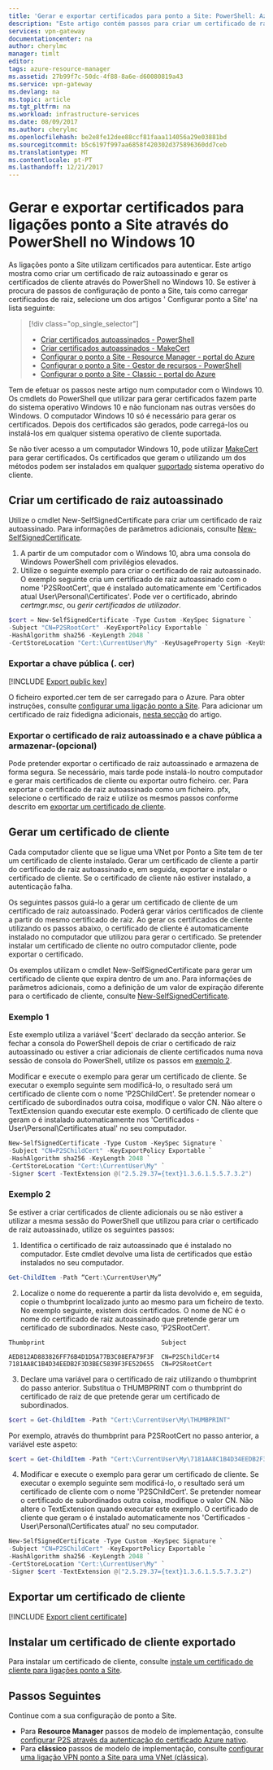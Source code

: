 ```yaml
---
title: 'Gerar e exportar certificados para ponto a Site: PowerShell: Azure | Microsoft Docs'
description: "Este artigo contém passos para criar um certificado de raiz autoassinado, exportar a chave pública e gerar os certificados de cliente através do PowerShell no Windows 10."
services: vpn-gateway
documentationcenter: na
author: cherylmc
manager: timlt
editor: 
tags: azure-resource-manager
ms.assetid: 27b99f7c-50dc-4f88-8a6e-d60080819a43
ms.service: vpn-gateway
ms.devlang: na
ms.topic: article
ms.tgt_pltfrm: na
ms.workload: infrastructure-services
ms.date: 08/09/2017
ms.author: cherylmc
ms.openlocfilehash: be2e8fe12dee88ccf81faaa114056a29e03881bd
ms.sourcegitcommit: b5c6197f997aa6858f420302d375896360dd7ceb
ms.translationtype: MT
ms.contentlocale: pt-PT
ms.lasthandoff: 12/21/2017
---
```

# <a name="generate-and-export-certificates-for-point-to-site-connections-using-powershell-on-windows-10"></a>Gerar e exportar certificados para ligações ponto a Site através do PowerShell no Windows 10

As ligações ponto a Site utilizam certificados para autenticar. Este artigo mostra como criar um certificado de raiz autoassinado e gerar os certificados de cliente através do PowerShell no Windows 10. Se estiver à procura de passos de configuração de ponto a Site, tais como carregar certificados de raiz, selecione um dos artigos ' Configurar ponto a Site' na lista seguinte:

> [!div class="op_single_selector"]
> * [Criar certificados autoassinados - PowerShell](vpn-gateway-certificates-point-to-site.md)
> * [Criar certificados autoassinados - MakeCert](vpn-gateway-certificates-point-to-site-makecert.md)
> * [Configurar o ponto a Site - Resource Manager - portal do Azure](vpn-gateway-howto-point-to-site-resource-manager-portal.md)
> * [Configurar o ponto a Site - Gestor de recursos - PowerShell](vpn-gateway-howto-point-to-site-rm-ps.md)
> * [Configurar o ponto a Site - Classic - portal do Azure](vpn-gateway-howto-point-to-site-classic-azure-portal.md)
> 
> 


Tem de efetuar os passos neste artigo num computador com o Windows 10. Os cmdlets do PowerShell que utilizar para gerar certificados fazem parte do sistema operativo Windows 10 e não funcionam nas outras versões do Windows. O computador Windows 10 só é necessário para gerar os certificados. Depois dos certificados são gerados, pode carregá-los ou instalá-los em qualquer sistema operativo de cliente suportada. 

Se não tiver acesso a um computador Windows 10, pode utilizar [MakeCert](vpn-gateway-certificates-point-to-site-makecert.md) para gerar certificados. Os certificados que geram o utilizando um dos métodos podem ser instalados em qualquer [suportado](vpn-gateway-howto-point-to-site-resource-manager-portal.md#faq) sistema operativo do cliente.

## <a name="rootcert"></a>Criar um certificado de raiz autoassinado

Utilize o cmdlet New-SelfSignedCertificate para criar um certificado de raiz autoassinado. Para informações de parâmetros adicionais, consulte [New-SelfSignedCertificate](https://technet.microsoft.com/itpro/powershell/windows/pkiclient/new-selfsignedcertificate).

1. A partir de um computador com o Windows 10, abra uma consola do Windows PowerShell com privilégios elevados.
2. Utilize o seguinte exemplo para criar o certificado de raiz autoassinado. O exemplo seguinte cria um certificado de raiz autoassinado com o nome 'P2SRootCert', que é instalado automaticamente em 'Certificados atual User\Personal\Certificates'. Pode ver o certificado, abrindo *certmgr.msc*, ou *gerir certificados de utilizador*.

  ```powershell
  $cert = New-SelfSignedCertificate -Type Custom -KeySpec Signature `
  -Subject "CN=P2SRootCert" -KeyExportPolicy Exportable `
  -HashAlgorithm sha256 -KeyLength 2048 `
  -CertStoreLocation "Cert:\CurrentUser\My" -KeyUsageProperty Sign -KeyUsage CertSign
  ```

### <a name="cer"></a>Exportar a chave pública (. cer)

[!INCLUDE [Export public key](../../includes/vpn-gateway-certificates-export-public-key-include.md)]

O ficheiro exported.cer tem de ser carregado para o Azure. Para obter instruções, consulte [configurar uma ligação ponto a Site](vpn-gateway-howto-point-to-site-rm-ps.md#upload). Para adicionar um certificado de raiz fidedigna adicionais, [nesta secção](vpn-gateway-howto-point-to-site-rm-ps.md#addremovecert) do artigo.

### <a name="export-the-self-signed-root-certificate-and-public-key-to-store-it-optional"></a>Exportar o certificado de raiz autoassinado e a chave pública a armazenar-(opcional)

Pode pretender exportar o certificado de raiz autoassinado e armazena de forma segura. Se necessário, mais tarde pode instalá-lo noutro computador e gerar mais certificados de cliente ou exportar outro ficheiro. cer. Para exportar o certificado de raiz autoassinado como um ficheiro. pfx, selecione o certificado de raiz e utilize os mesmos passos conforme descrito em [exportar um certificado de cliente](#clientexport).

## <a name="clientcert"></a>Gerar um certificado de cliente

Cada computador cliente que se ligue uma VNet por Ponto a Site tem de ter um certificado de cliente instalado. Gerar um certificado de cliente a partir do certificado de raiz autoassinado e, em seguida, exportar e instalar o certificado de cliente. Se o certificado de cliente não estiver instalado, a autenticação falha. 

Os seguintes passos guiá-lo a gerar um certificado de cliente de um certificado de raiz autoassinado. Poderá gerar vários certificados de cliente a partir do mesmo certificado de raiz. Ao gerar os certificados de cliente utilizando os passos abaixo, o certificado de cliente é automaticamente instalado no computador que utilizou para gerar o certificado. Se pretender instalar um certificado de cliente no outro computador cliente, pode exportar o certificado.

Os exemplos utilizam o cmdlet New-SelfSignedCertificate para gerar um certificado de cliente que expira dentro de um ano. Para informações de parâmetros adicionais, como a definição de um valor de expiração diferente para o certificado de cliente, consulte [New-SelfSignedCertificate](https://technet.microsoft.com/itpro/powershell/windows/pkiclient/new-selfsignedcertificate).

### <a name="example-1"></a>Exemplo 1

Este exemplo utiliza a variável '$cert' declarado da secção anterior. Se fechar a consola do PowerShell depois de criar o certificado de raiz autoassinado ou estiver a criar adicionais de cliente certificados numa nova sessão de consola do PowerShell, utilize os passos em [exemplo 2](#ex2).

Modificar e execute o exemplo para gerar um certificado de cliente. Se executar o exemplo seguinte sem modificá-lo, o resultado será um certificado de cliente com o nome 'P2SChildCert'.  Se pretender nomear o certificado de subordinados outra coisa, modifique o valor CN. Não altere o TextExtension quando executar este exemplo. O certificado de cliente que geram o é instalado automaticamente nos 'Certificados - User\Personal\Certificates atual' no seu computador.

```powershell
New-SelfSignedCertificate -Type Custom -KeySpec Signature `
-Subject "CN=P2SChildCert" -KeyExportPolicy Exportable `
-HashAlgorithm sha256 -KeyLength 2048 `
-CertStoreLocation "Cert:\CurrentUser\My" `
-Signer $cert -TextExtension @("2.5.29.37={text}1.3.6.1.5.5.7.3.2")
```

### <a name="ex2"></a>Exemplo 2

Se estiver a criar certificados de cliente adicionais ou se não estiver a utilizar a mesma sessão do PowerShell que utilizou para criar o certificado de raiz autoassinado, utilize os seguintes passos:

1. Identifica o certificado de raiz autoassinado que é instalado no computador. Este cmdlet devolve uma lista de certificados que estão instalados no seu computador.

  ```powershell
  Get-ChildItem -Path “Cert:\CurrentUser\My”
  ```
2. Localize o nome do requerente a partir da lista devolvido e, em seguida, copie o thumbprint localizado junto ao mesmo para um ficheiro de texto. No exemplo seguinte, existem dois certificados. O nome de NC é o nome do certificado de raiz autoassinado que pretende gerar um certificado de subordinados. Neste caso, 'P2SRootCert'.

  ```
  Thumbprint                                Subject
  
  AED812AD883826FF76B4D1D5A77B3C08EFA79F3F  CN=P2SChildCert4
  7181AA8C1B4D34EEDB2F3D3BEC5839F3FE52D655  CN=P2SRootCert
  ```
3. Declare uma variável para o certificado de raiz utilizando o thumbprint do passo anterior. Substitua o THUMBPRINT com o thumbprint do certificado de raiz de que pretende gerar um certificado de subordinados.

  ```powershell
  $cert = Get-ChildItem -Path "Cert:\CurrentUser\My\THUMBPRINT"
  ```

  Por exemplo, através do thumbprint para P2SRootCert no passo anterior, a variável este aspeto:

  ```powershell
  $cert = Get-ChildItem -Path "Cert:\CurrentUser\My\7181AA8C1B4D34EEDB2F3D3BEC5839F3FE52D655"
  ```
4.  Modificar e execute o exemplo para gerar um certificado de cliente. Se executar o exemplo seguinte sem modificá-lo, o resultado será um certificado de cliente com o nome 'P2SChildCert'. Se pretender nomear o certificado de subordinados outra coisa, modifique o valor CN. Não altere o TextExtension quando executar este exemplo. O certificado de cliente que geram o é instalado automaticamente nos 'Certificados - User\Personal\Certificates atual' no seu computador.

  ```powershell
  New-SelfSignedCertificate -Type Custom -KeySpec Signature `
  -Subject "CN=P2SChildCert" -KeyExportPolicy Exportable `
  -HashAlgorithm sha256 -KeyLength 2048 `
  -CertStoreLocation "Cert:\CurrentUser\My" `
  -Signer $cert -TextExtension @("2.5.29.37={text}1.3.6.1.5.5.7.3.2")
  ```

## <a name="clientexport"></a>Exportar um certificado de cliente   

[!INCLUDE [Export client certificate](../../includes/vpn-gateway-certificates-export-client-cert-include.md)]

## <a name="install"></a>Instalar um certificado de cliente exportado

Para instalar um certificado de cliente, consulte [instale um certificado de cliente para ligações ponto a Site](point-to-site-how-to-vpn-client-install-azure-cert.md).

## <a name="next-steps"></a>Passos Seguintes

Continue com a sua configuração de ponto a Site.

* Para **Resource Manager** passos de modelo de implementação, consulte [configurar P2S através da autenticação do certificado Azure nativo](vpn-gateway-howto-point-to-site-resource-manager-portal.md). 
* Para **clássico** passos de modelo de implementação, consulte [configurar uma ligação VPN ponto a Site para uma VNet (clássica)](vpn-gateway-howto-point-to-site-classic-azure-portal.md).